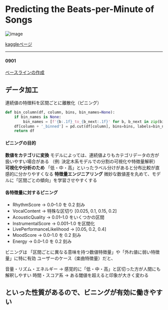 # Predicting the Beats-per-Minute of Songs
![image](https://github.com/kaneda05/kaggle_Playground-Series/blob/main/png/02_Predicting-the-Beats-per-Minute-of-Songs.png)



[kaggleページ](https://www.kaggle.com/competitions/playground-series-s5e9)

---

#### 0901

[ベースラインの作成]()

## データ加工
連続値の特徴料を区間ごとに離散化（ピニング）
```python
def bin_column(df, column, bins, bin_names=None):
    if bin_names is None:
        bin_names = [f'{b:.1f}_to_{b_next:.1f}' for b, b_next in zip(bins[:-1], bins[1:])]
    df[column + '_binned'] = pd.cut(df[column], bins=bins, labels=bin_names, include_lowest=True)
    return df
```
#### ピニングの目的
**数値をカテゴリに変換**
モデルによっては、連続値よりもカテゴリデータの方が扱いやすい場合がある
（例: 決定木系モデルでの分割の可視化や特徴量解釈）
**可視化や分析のため**
「低・中・高」といったラベル分けがあると分布比較が直感的に分かりやすくなる
**特徴量エンジニアリング**
微妙な数値差を丸めて、モデルに「区間ごとの傾向」を学習させやすくする

#### 各特徴量に対するピニング
- RhythmScore → 0.0–1.0 を 0.2 刻み
- VocalContent → 特殊な区切り [0.025, 0.1, 0.15, 0.2]
- AcousticQuality → 0.01–1.0 をいくつかの区間
- InstrumentalScore → 0.001–1.0 を区間化
- LivePerformanceLikelihood → [0.05, 0.2, 0.4]
- MoodScore → 0.0–1.0 を 0.2 刻み
- Energy → 0.0–1.0 を 0.2 刻み

ビニングは 「区間ごとに異なる意味を持つ数値特徴量」や「外れ値に弱い特徴量」に特に有効
ユーザーのケース（楽曲特徴量）だと、

音量・リズム・エネルギー → 感覚的に「低・中・高」と区切った方が人間にも解釈しやすい
時間・スコア系 → ある閾値を超えると印象が大きく変わる

といった性質があるので、ビニングが有効に働きやすい
---